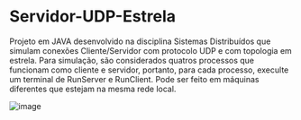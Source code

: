 # Servidor-UDP-Estrela
Projeto em JAVA desenvolvido na disciplina Sistemas Distribuídos que simulam conexões Cliente/Servidor com protocolo UDP e com topologia em estrela.
Para simulação, são considerados quatros processos que funcionam como cliente e servidor, portanto, para cada processo, execulte um terminal de RunServer e RunClient.
Pode ser feito em máquinas diferentes que estejam na mesma rede local. 

![image](https://sites.google.com/site/goncaloebrunoiccr/_/rsrc/1357807913143/homehttpssitesgooglecomsitepromodelsagenciamodelos/topologiaemestrela/topologia_estrela.jpg)
